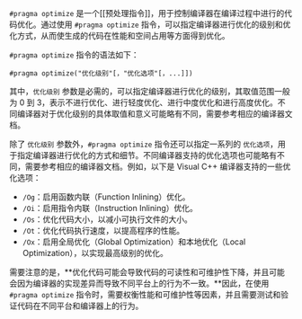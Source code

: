 `#pragma optimize` 是一个[[预处理指令]]，用于控制编译器在编译过程中进行的代码优化。通过使用 `#pragma optimize` 指令，可以指定编译器进行优化的级别和优化方式，从而使生成的代码在性能和空间占用等方面得到优化。

`#pragma optimize` 指令的语法如下：

`#pragma optimize("优化级别"[，"优化选项"[，...]])`

其中，`优化级别` 参数是必需的，可以指定编译器进行优化的级别，其取值范围一般为 0 到 3，表示不进行优化、进行轻度优化、进行中度优化和进行高度优化。不同编译器对于优化级别的具体取值和意义可能略有不同，需要参考相应的编译器文档。

除了 `优化级别` 参数外，`#pragma optimize` 指令还可以指定一系列的 `优化选项`，用于指定编译器进行优化的方式和细节。不同编译器支持的优化选项也可能略有不同，需要参考相应的编译器文档。例如，以下是 Visual C++ 编译器支持的一些优化选项：

-   `/Og`：启用函数内联（Function Inlining）优化。
-   `/Oi`：启用指令内联（Instruction Inlining）优化。
-   `/Os`：优化代码大小，以减小可执行文件的大小。
-   `/Ot`：优化代码执行速度，以提高程序的性能。
-   `/Ox`：启用全局优化（Global Optimization）和本地优化（Local Optimization），以实现最高级别的优化。

需要注意的是，**优化代码可能会导致代码的可读性和可维护性下降，并且可能会因为编译器的实现差异而导致不同平台上的行为不一致。**因此，在使用 `#pragma optimize` 指令时，需要权衡性能和可维护性等因素，并且需要测试和验证代码在不同平台和编译器上的行为。